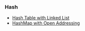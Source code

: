 ### Hash

* [Hash Table with Linked List](https://github.com/jiangxq18/algorithms/blob/master/Introduction-of-Algorithms/hash/hash_table_with_linked_list.cc)
* [HashMap with Open Addressing](https://github.com/jiangxq18/algorithms/blob/master/Introduction-of-Algorithms/hash/hashmap_with_open_addressing.cc)